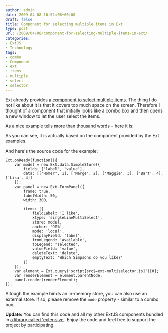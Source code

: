 ```yaml
---
author: admin
date: 2009-04-08 16:52:08+00:00
draft: false
title: Component for selecting multiple items in Ext
type: post
url: /2009/04/08/component-for-selecting-multiple-items-in-ext/
categories:
- ExtJS
- Technology
tags:
- combo
- Component
- ext
- items
- multiple
- select
- selector
---
```


Ext already provides [a component to select multiple items](http://extjs.com/deploy/dev/examples/multiselect/multiselect-demo.html). The thing I do not like about it is that it covers too much space on the screen.
Therefore I thought of a component that initially looks like a combo box and then opens a new window to let the user select the items.

As a nice example tells more than thousand words - here it is:



As you can see, it is actually based on the component provided by the Ext examples. 

And here's the source code for the example:


    
    
    Ext.onReady(function(){
        var model = new Ext.data.SimpleStore({
            fields: ['label', 'value'],
            data: [['Homer', 1], ['Marge', 2], ['Maggie', 3], ['Bart', 4], ['Lisa', 4]]
        });
        var panel = new Ext.FormPanel({
            frame: true,
            labelWidth: 50,
            width: 300,
            
            items: [{
                fieldLabel: 'I like',
                xtype: 'singleLineMultiSelect',
                store: model,
                anchor: '90%',
                mode: 'local',
                displayField: 'label',
                fromLegend: 'available',
                toLegend: 'selected',
                valueField: 'value',
                deleteText: 'delete',
                emptyText: 'Which Simpsons do you like?'
            }]
        });
        var element = Ext.query('script[src$=ext-multiselector.js]')[0];
        var renderElement = element.parentNode;
        panel.render(renderElement);
    });
    
    



Altough the example binds an in-memory store, you can also use an external store. If so, please remove the `mode` property - similar to a combo box.

**Update:** You can find this code and all my other ExtJS components bundled in [a library called 'extensive'](http://code.google.com/p/extensive/). Enjoy the code and feel free to support the project by participating.
